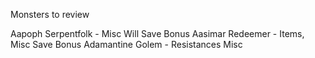 Monsters to review

Aapoph Serpentfolk - Misc Will Save Bonus
Aasimar Redeemer - Items, Misc Save Bonus
Adamantine Golem - Resistances Misc
